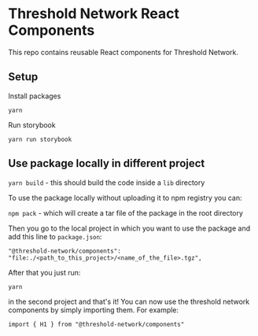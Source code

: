 # Threshold Network React Components

This repo contains reusable React components for Threshold Network.

## Setup

Install packages

`yarn`

Run storybook

`yarn run storybook`

## Use package locally in different project

`yarn build` - this should build the code inside a `lib` directory

To use the package locally without uploading it to npm registry you can:

`npm pack` - which will create a tar file of the package in the root directory

Then you go to the local project in which you want to use the package and add this line to `package.json`:

`"@threshold-network/components": "file:./<path_to_this_project>/<name_of_the_file>.tgz",`

After that you just run:

`yarn`

in the second project and that's it! You can now use the threshold network components by simply importing them. For example:

`import { H1 } from "@threshold-network/components"`
